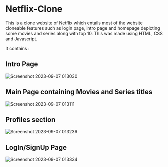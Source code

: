 # Netflix-Clone
This is a clone website of Netflix which entails most of the website cloneable features such as login page, intro page and homepage depicting some movies and series along with top 10. This was made using HTML, CSS and Javascript.

It contains : 
  ## Intro Page

![Screenshot 2023-09-07 013030](https://github.com/pranav-saluja-125/Netflix-Clone/assets/111756527/11b0ff29-5f7a-423c-b7b0-7fe04cb5f32e)

  ## Main Page containing Movies and Series titles

![Screenshot 2023-09-07 013111](https://github.com/pranav-saluja-125/Netflix-Clone/assets/111756527/a1254c67-ef58-4f7a-9b24-40fc6bdf86a4)


  ## Profiles section

![Screenshot 2023-09-07 013236](https://github.com/pranav-saluja-125/Netflix-Clone/assets/111756527/e3badfa7-6518-4f86-8aad-8e02f626a80a)

  ## LogIn/SignUp Page
  
![Screenshot 2023-09-07 013334](https://github.com/pranav-saluja-125/Netflix-Clone/assets/111756527/cf0ed55b-fa9c-4914-8368-5464216bfa8a)
